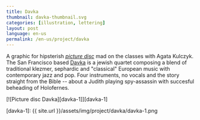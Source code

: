 ```yaml
---
title: Davka
thumbnail: davka-thumbnail.svg
categories: [illustration, lettering]
layout: post
language: en-us
permalink: /en-us/project/davka
---
```


A graphic for hipsterish [_picture disc_](http://en.wikipedia.org/wiki/Picture_disc) mad on the classes with Agata Kulczyk. The San Francisco based [Davka](http://davkamusic.com) is a jewish quartet composing a blend of traditional klezmer, sephardic and "classical" European music with contemporary jazz and pop. Four instruments, no vocals and the story straight from the Bible -- about a Judith playing spy-assassin with succesful beheading of Holofernes.

[![Picture disc Davka][davka-1]][davka-1]

[davka-1]: {{ site.url }}/assets/img/project/davka/davka-1.png